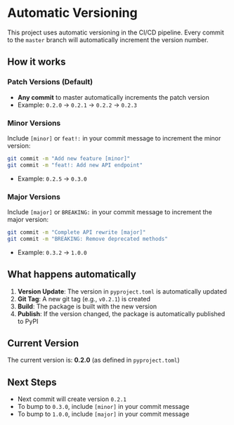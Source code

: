 # Automatic Versioning

This project uses automatic versioning in the CI/CD pipeline. Every commit to the `master` branch will automatically increment the version number.

## How it works

### Patch Versions (Default)
- **Any commit** to master automatically increments the patch version
- Example: `0.2.0` → `0.2.1` → `0.2.2` → `0.2.3`

### Minor Versions
Include `[minor]` or `feat!:` in your commit message to increment the minor version:
```bash
git commit -m "Add new feature [minor]"
git commit -m "feat!: Add new API endpoint"
```
- Example: `0.2.5` → `0.3.0`

### Major Versions
Include `[major]` or `BREAKING:` in your commit message to increment the major version:
```bash
git commit -m "Complete API rewrite [major]"
git commit -m "BREAKING: Remove deprecated methods"
```
- Example: `0.3.2` → `1.0.0`

## What happens automatically

1. **Version Update**: The version in `pyproject.toml` is automatically updated
2. **Git Tag**: A new git tag (e.g., `v0.2.1`) is created
3. **Build**: The package is built with the new version
4. **Publish**: If the version changed, the package is automatically published to PyPI

## Current Version
The current version is: **0.2.0** (as defined in `pyproject.toml`)

## Next Steps
- Next commit will create version `0.2.1`
- To bump to `0.3.0`, include `[minor]` in your commit message
- To bump to `1.0.0`, include `[major]` in your commit message
